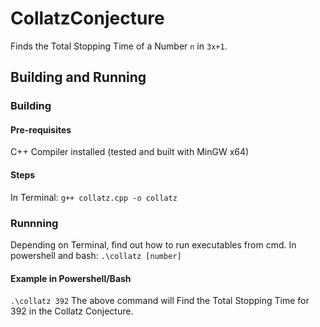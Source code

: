 # CollatzConjecture
Finds the Total Stopping Time of a Number ```n``` in ```3x+1```.

## Building and Running
### Building
#### Pre-requisites
C++ Compiler installed (tested and built with MinGW x64)

#### Steps
In Terminal: ```g++ collatz.cpp -o collatz```

### Runnning
Depending on Terminal, find out how to run executables from cmd.
In powershell and bash: ```.\collatz [number]```

#### Example in Powershell/Bash
```.\collatz 392```
The above command will Find the Total Stopping Time for 392 in the Collatz Conjecture.
